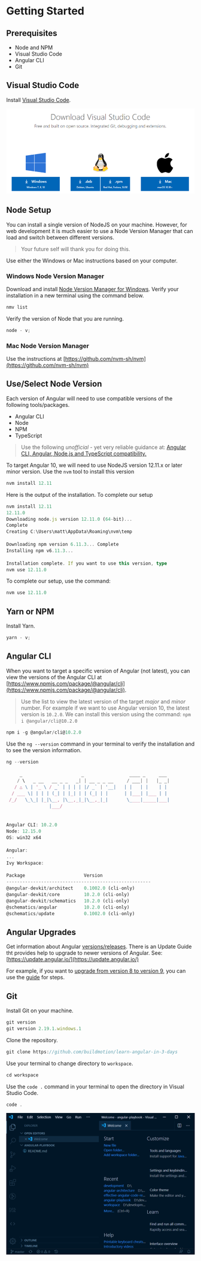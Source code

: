 # Getting Started

## Prerequisites

- Node and NPM
- Visual Studio Code
- Angular CLI
- Git

## Visual Studio Code

Install [Visual Studio Code](https://code.visualstudio.com/download).

![Install Visual Studio Code](resources/install-vsc.png)

## Node Setup

You can install a single version of NodeJS on your machine. However, for web development it is much easier to use a Node Version Manager that can load and switch between different versions. 

> Your future self will thank you for doing this.

Use either the Windows or Mac instructions based on your computer.

### Windows Node Version Manager

Download and install [Node Version Manager for Windows](https://github.com/coreybutler/nvm-windows). Verify your installation in a new terminal using the command below.

```ts
nmv list
```

Verify the version of Node that you are running.

```ts
node - v;
```

### Mac Node Version Manager

Use the instructions at [https://github.com/nvm-sh/nvm](https://github.com/nvm-sh/nvm)

## Use/Select Node Version

Each version of Angular will need to use compatible versions of the following tools/packages. 

- Angular CLI
- Node
- NPM
- TypeScript

> Use the following *unofficial* - yet very reliable guidance at: [Angular CLI, Angular, Node.js and TypeScript compatibility.](https://gist.github.com/LayZeeDK/c822cc812f75bb07b7c55d07ba2719b3)

To target Angular 10, we will need to use NodeJS version 12.11.x or later minor version. Use the `nvm` tool to install this version

```ts
nvm install 12.11
```

Here is the output of the installation. To complete our setup

```ts
nvm install 12.11
12.11.0
Downloading node.js version 12.11.0 (64-bit)... 
Complete
Creating C:\Users\matt\AppData\Roaming\nvm\temp

Downloading npm version 6.11.3... Complete
Installing npm v6.11.3...

Installation complete. If you want to use this version, type
nvm use 12.11.0
```

To complete our setup, use the command:

```ts
nvm use 12.11.0
```

## Yarn or NPM

Install Yarn.

```ts
yarn - v;
```

## Angular CLI

When you want to target a specific version of Angular (not latest), you can view the versions of the Angular CLI at [https://www.npmjs.com/package/@angular/cli](https://www.npmjs.com/package/@angular/cli). 

> Use the list to view the latest version of the target *major* and *minor* number. For
> example if we want to use Angular version 10, the latest version is `10.2.0`. We can
> install this version using the command: `npm i @angular/cli@10.2.0`

```ts
npm i -g @angular/cli@10.2.0
```

Use the `ng --version` command in your terminal to verify the installation and to see the version information.

```ts
ng --version

     _                      _                 ____ _     ___
    / \   _ __   __ _ _   _| | __ _ _ __     / ___| |   |_ _|
   / △ \ | '_ \ / _` | | | | |/ _` | '__|   | |   | |    | |
  / ___ \| | | | (_| | |_| | | (_| | |      | |___| |___ | |
 /_/   \_\_| |_|\__, |\__,_|_|\__,_|_|       \____|_____|___|
                |___/
    

Angular CLI: 10.2.0
Node: 12.15.0
OS: win32 x64

Angular:
...
Ivy Workspace:

Package                      Version
------------------------------------------------------
@angular-devkit/architect    0.1002.0 (cli-only)
@angular-devkit/core         10.2.0 (cli-only)
@angular-devkit/schematics   10.2.0 (cli-only)
@schematics/angular          10.2.0 (cli-only)
@schematics/update           0.1002.0 (cli-only)
```

## Angular Upgrades
 
Get information about Angular [versions/releases](https://angular.io/guide/releases). There is an Update Guide tht provides help to upgrade to newer versions of Angular. See: [https://update.angular.io/](https://update.angular.io/)

For example, if you want to [upgrade from version 8 to version 9](https://update.angular.io/#8.0:9.0), you can use the [guide](https://update.angular.io/#8.0:9.0) for steps.

## Git

Install Git on your machine.

```ts
git version
git version 2.19.1.windows.1
```

Clone the repository.

```ts
git clone https://github.com/buildmotion/learn-angular-in-3-days
```

Use your terminal to change directory to `workspace`.

```ts
cd workspace
```

Use the `code .` command in your terminal to open the directory in Visual Studio Code.

```ts
code .
```

![Open a new VSC Window](resources/open-vsc.png)
